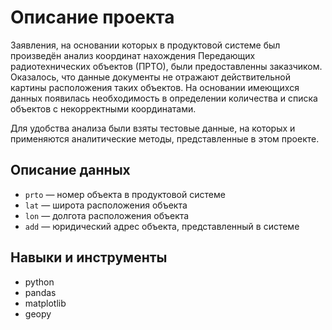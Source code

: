 # Описание проекта
Заявления, на основании которых в продуктовой системе был произведён анализ координат нахождения Передающих радиотехнических объектов (ПРТО), были предоставленны заказчиком. Оказалось, что данные документы не отражают действительной картины расположения таких объектов. На основании имеющихся данных появилась необходимость в определении количества и списка объектов с некорректными координатами.

Для удобства анализа были взяты тестовые данные, на которых и применяются аналитические методы, представленные в этом проекте.

## Описание данных
- `prto` — номер объекта в продуктовой системе
- `lat` — широта расположения объекта
- `lon` — долгота расположения объекта
- `add` — юридический адрес объекта, представленный в системе

## Навыки и инструменты
- python
- pandas
- matplotlib
- geopy
